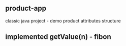 ## product-app
classic java project - demo product attributes structure

## implemented getValue(n) - fibon
